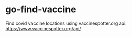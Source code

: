# go-find-vaccine
Find covid vaccine locations using vaccinespotter.org api: https://www.vaccinespotter.org/api/
